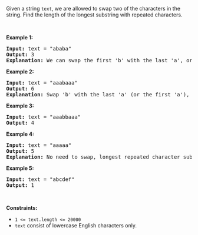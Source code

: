 <p>Given a string <code>text</code>, we are allowed to swap two of the characters in the string. Find the length of the longest substring with repeated characters.</p>

<p>&nbsp;</p>
<p><strong>Example 1:</strong></p>

<pre>
<strong>Input:</strong> text = &quot;ababa&quot;
<strong>Output:</strong> 3
<strong>Explanation:</strong> We can swap the first &#39;b&#39; with the last &#39;a&#39;, or the last &#39;b&#39; with the first &#39;a&#39;. Then, the longest repeated character substring is &quot;aaa&quot;, which its length is 3.
</pre>

<p><strong>Example 2:</strong></p>

<pre>
<strong>Input:</strong> text = &quot;aaabaaa&quot;
<strong>Output:</strong> 6
<strong>Explanation:</strong> Swap &#39;b&#39; with the last &#39;a&#39; (or the first &#39;a&#39;), and we get longest repeated character substring &quot;aaaaaa&quot;, which its length is 6.
</pre>

<p><strong>Example 3:</strong></p>

<pre>
<strong>Input:</strong> text = &quot;aaabbaaa&quot;
<strong>Output:</strong> 4
</pre>

<p><strong>Example 4:</strong></p>

<pre>
<strong>Input:</strong> text = &quot;aaaaa&quot;
<strong>Output:</strong> 5
<strong>Explanation:</strong> No need to swap, longest repeated character substring is &quot;aaaaa&quot;, length is 5.
</pre>

<p><strong>Example 5:</strong></p>

<pre>
<strong>Input:</strong> text = &quot;abcdef&quot;
<strong>Output:</strong> 1
</pre>

<p>&nbsp;</p>
<p><strong>Constraints:</strong></p>

<ul>
	<li><code>1 &lt;= text.length &lt;= 20000</code></li>
	<li><code>text</code> consist of lowercase English characters only.</li>
</ul>
